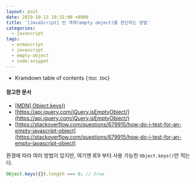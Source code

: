```yaml
---
layout: post
date: 2019-10-13 19:32:00 +0900
title: '[JavaScript] 빈 객체(empty object)를 판단하는 방법'
categories:
  - javascript
tags:
  - ecmascript
  - javascript
  - empty-object
  - code-snippet
---
```


* Kramdown table of contents
{:toc .toc}

#### 참고한 문서

- [\[MDN\] Object.keys()](https://developer.mozilla.org/en-US/docs/Web/JavaScript/Reference/Global_Objects/Object/keys)
- [https://api.jquery.com/jQuery.isEmptyObject/](https://api.jquery.com/jQuery.isEmptyObject/)
- [https://stackoverflow.com/questions/679915/how-do-i-test-for-an-empty-javascript-object](https://stackoverflow.com/questions/679915/how-do-i-test-for-an-empty-javascript-object)

환경에 따라 여러 방법이 있지만, 여기엔 IE9 부터 사용 가능한 `Object.keys()`만 적는다.

```js
Object.keys({}).length === 0; // true
```
